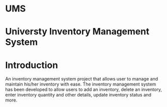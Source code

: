 # UMS
# Universty Inventory Management System
# Introduction 
An inventory management system project that allows user to manage and maintain his/her inventory with ease. The inventory management system has been developed to allow users to add an inventory, delete an inventory, enter inventory quantity and other details, update inventory status and more.
